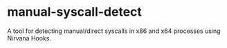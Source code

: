 # manual-syscall-detect
A tool for detecting manual/direct syscalls in x86 and x64 processes using Nirvana Hooks.

